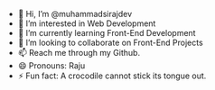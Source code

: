 - 👋 Hi, I’m @muhammadsirajdev
- 👀 I’m interested in Web Development
- 🌱 I’m currently learning Front-End Development
- 💞️ I’m looking to collaborate on Front-End Projects
- 📫 Reach me through my Github.
- 😄 Pronouns: Raju
- ⚡ Fun fact: A crocodile cannot stick its tongue out.

<!---
muhammadsirajdev/muhammadsirajdev is a ✨ special ✨ repository because its `README.md` (this file) appears on your GitHub profile.
You can click the Preview link to take a look at your changes.
--->
